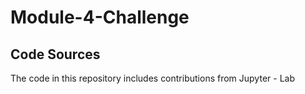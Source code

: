 # Module-4-Challenge

## Code Sources

The code in this repository includes contributions from Jupyter - Lab 
